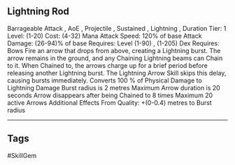 ## Lightning Rod
Barrageable
Attack , AoE , Projectile , Sustained , Lightning , Duration
Tier: 1
Level: (1-20)
Cost: (4-32) Mana
Attack Speed: 120% of base
Attack Damage: (26-94)% of base
Requires: Level (1-90) , (1-205) Dex
Requires: Bows
Fire an arrow that drops from above, creating a Lightning burst. The arrow remains in the ground, and any Chaining Lightning beams can Chain to it. When Chained to, the arrows charge up for a brief period before releasing another Lightning burst. The Lightning Arrow Skill skips this delay, causing bursts immediately.
Converts 100 % of Physical Damage to Lightning Damage
Burst radius is 2 metres
Maximum Arrow duration is 20 seconds
Arrow disappears after being Chained to 8 times
Maximum 20 active Arrows
Additional Effects From Quality:
+(0-0.4) metres to Burst radius

---
## Tags
#SkillGem
